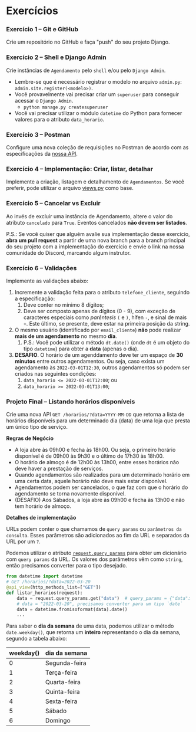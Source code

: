 # Exercícios


### Exercício 1 – Git e GitHub

Crie um repositório no GitHub e faça "push" do seu projeto Django.


### Exercício 2 – Shell e Django Admin

Crie instâncias de `Agendamento` pelo `shell` e/ou pelo `Django Admin`.
* Lembre-se que é necessário registrar o modelo no arquivo `admin.py`: `admin.site.register(<modelo>)`.
* Você provavelmente vai precisar criar um `superuser` para conseguir acessar o `Django Admin`.
  * `python manage.py createsuperuser`
* Você vai precisar utilizar o módulo `datetime` do Python para fornecer valores para o atributo `data_horario`.


### Exercício 3 – Postman

Configure uma nova coleção de requisições no Postman de acordo com as especificações da [nossa API](./design-api.md).


### Exercício 4 – Implementação: Criar, listar, detalhar

Implemente a criação, listagem e detalhamento de `Agendamentos`. Se você preferir, pode utilizar o arquivo [views.py](./views.py) como base.


### Exercício 5 – Cancelar vs Excluir

Ao invés de excluir uma instância de Agendamento, altere o valor do atributo `cancelado` para `True`. Eventos cancelados **não devem ser listados**.

P.S.: Se você quiser que alguém avalie sua implementação desse exercício, **abra um pull request** a partir de uma nova branch para a branch principal do seu projeto com a implementação do exercício e envie o link na nossa comunidade do Discord, marcando algum instrutor.


### Exercício 6 – Validações

Implemente as validações abaixo:

1. Incremente a validação feita para o atributo `telefone_cliente`, seguindo a especificação:
   1. Deve conter no mínimo 8 dígitos;
   2. Deve ser composto apenas de dígitos (0 - 9), com exceção de caracteres especiais como *parêntesis* `(` e `)`, hífen `-`, e sinal de mais `+`. Este último, se presente, deve estar na primeira posição da string.
2. O mesmo usuário (identificado por `email_cliente`) **não** pode realizar **mais de um agendamento** no mesmo **dia**.
   1. P.S.: Você pode utilizar o método `dt.date()` (onde `dt` é um objeto do tipo `datetime`) para obter a **data** (apenas o dia).
3. **DESAFIO**. O horário de um agenddamento deve ter um espaço de **30 minutos** entre outros agendamentos. Ou seja, caso exista um agendamento às `2022-03-01T12:30`, outros agendamentos só podem ser criados nas seguintes condições:
   1. `data_horario <= 2022-03-01T12:00`; ou
   2. `data_horario >= 2022-03-01T13:00`;


### Projeto Final – Listando horários disponíveis

Crie uma nova API `GET /horarios/?data=YYYY-MM-DD` que retorna a lista de horários disponíveis para um determinado dia (data) de uma loja que presta um único tipo de serviço.

**Regras de Negócio**

* A loja abre às 09h00 e fecha às 18h00. Ou seja, o primeiro horário disponível é de 09h00 às 9h30 e o último de 17h30 às 18h00.
* O horário de almoço é de 12h00 às 13h00, entre esses horários não deve haver a prestação de serviços.
* Quando agendamentos são realizados para um determinado horário em uma certa data, aquele horário não deve mais estar disponível.
* Agendamentos podem ser cancelados, o que faz com que o horário do agendamento se torna novamente disponível.
* (DESAFIO) Aos Sábados, a loja abre às 09h00 e fecha às 13h00 e não tem horário de almoço.


**Detalhes de implementação**

URLs podem conter o que chamamos de `query params` ou `parâmetros da consulta`. Esses parâmetros são adicionados ao fim da URL e separados da URL por um `?`.

Podemos utilizar o atributo [`request.query_params`](https://www.django-rest-framework.org/api-guide/requests/#query_params) para obter um dicionário com `query params` da URL. Os valores dos parâmetros vêm como `string`, então precisamos converter para o tipo desejado.

```python
from datetime import datetime
# GET /horarios/?data=2022-03-20
@api_view(http_methods_list=["GET"])
def listar_horarios(request):
    data = request.query_params.get("data")  # query_params = {"data": "2022-03-20"}
    # data = "2022-03-20", precisamos converter para um tipo `date`
    data = datetime.fromisoformat(data).date()
    ...
```

Para saber o **dia da semana** de uma data, podemos utilizar o método `date.weekday()`, que retorna um **inteiro** representando o dia da semana, segundo a tabela abaixo:

| weekday() | dia da semana |
|-----------|---------------|
| 0         | Segunda-feira |
| 1         | Terça-feira   |
| 2         | Quarta-feira  |
| 3         | Quinta-feira  |
| 4         | Sexta-feira   |
| 5         | Sábado        |
| 6         | Domingo       |
